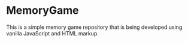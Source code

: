 # MemoryGame

This is a simple memory game repository that is being developed using vanilla JavaScript and HTML markup.
